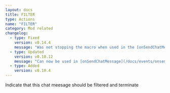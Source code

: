 ```yaml
---
layout: docs
title: FILTER
type: Actions
name: "FILTER"
category: Mod related
changelog:
  - type: Fixed
    version: v0.14.4
    message: "Was not stopping the macro when used in the [onSendChatMessage](/docs/events/onsendchatmessage) event"
  - type: Updated
    version: v0.10.12
    message: "Can now be used in [onSendChatMessage](/docs/events/onsendchatmessage)"
  - type: Added
    version: v0.10.4
---
```

Indicate that this chat meesage should be filtered and terminate
